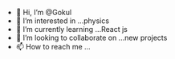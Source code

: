 - 👋 Hi, I’m @Gokul
- 👀 I’m interested in ...physics
- 🌱 I’m currently learning ...React js
- 💞️ I’m looking to collaborate on ...new projects
- 📫 How to reach me ...

<!---
Gokulkm13/Gokulkm13 is a ✨ special ✨ repository because its `README.md` (this file) appears on your GitHub profile.
You can click the Preview link to take a look at your changes.
--->
